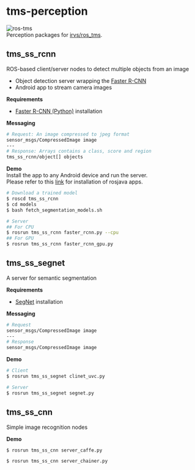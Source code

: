 # tms-perception
![ros-tms](https://avatars2.githubusercontent.com/u/8273459?v=3&s=200)  
Perception packages for [irvs/ros_tms](https://github.com/irvs/ros_tms).  

## tms_ss_rcnn
ROS-based client/server nodes to detect multiple objects from an image
* Object detection server wrapping the [Faster R-CNN](https://github.com/rbgirshick/py-faster-rcnn)
* Android app to stream camera images

**Requirements**
* [Faster R-CNN (Python)](https://github.com/rbgirshick/py-faster-rcnn) installation

**Messaging**  
```sh
# Request: An image compressed to jpeg format
sensor_msgs/CompressedImage image
---
# Response: Arrays contains a class, score and region
tms_ss_rcnn/object[] objects
```

**Demo**  
Install the app to any Android device and run the server.  
Please refer to this [link](https://github.com/irvs/ros_tms/wiki/how-to-configure-rosjava-apps-with-gradle) for installation of rosjava apps.
```sh
# Download a trained model
$ roscd tms_ss_rcnn
$ cd models
$ bash fetch_segmentation_models.sh
```
```sh
# Server
## For CPU
$ rosrun tms_ss_rcnn faster_rcnn.py --cpu
## For GPU
$ rosrun tms_ss_rcnn faster_rcnn_gpu.py
```

## tms_ss_segnet
A server for semantic segmentation

**Requirements**
* [SegNet](https://github.com/alexgkendall/SegNet-Tutorial) installation

**Messaging**
```sh
# Request
sensor_msgs/CompressedImage image
---
# Response
sensor_msgs/CompressedImage image
```

**Demo**  
```sh
# Client
$ rosrun tms_ss_segnet clinet_uvc.py
```
```sh
# Server
$ rosrun tms_ss_segnet segnet.py
```

## tms_ss_cnn
Simple image recognition nodes

**Demo**  
```sh
$ rosrun tms_ss_cnn server_caffe.py
```

```sh
$ rosrun tms_ss_cnn server_chainer.py
```
